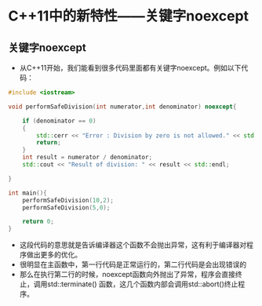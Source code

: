 # C++11中的新特性——关键字noexcept

## 关键字noexcept

- 从C++11开始，我们能看到很多代码里面都有关键字noexcept。例如以下代码：

```c++
#include <iostream>

void performSafeDivision(int numerator,int denominator) noexcept{

    if (denominator == 0)
    {
        std::cerr << "Error : Division by zero is not allowed." << std::endl;
        return;
    }
    int result = numerator / denominator;
    std::cout << "Result of division: " << result << std::endl;

}

int main(){
    performSafeDivision(10,2);
    performSafeDivision(5,0);

    return 0;
}
```

- 这段代码的意思就是告诉编译器这个函数不会抛出异常，这有利于编译器对程序做出更多的优化。
- 很明显在主函数中，第一行代码是正常运行的，第二行代码是会出现错误的
- 那么在执行第二行的时候，noexcept函数向外抛出了异常，程序会直接终止，调用std::terminate() 函数，这几个函数内部会调用std::abort()终止程序。





